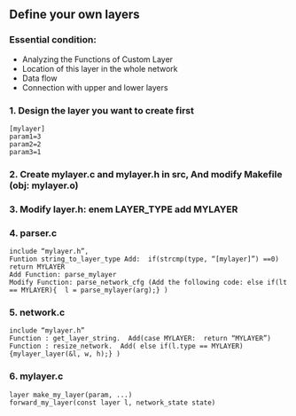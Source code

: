 ## Define your own layers

### Essential condition:
* Analyzing the Functions of Custom Layer
* Location of this layer in the whole network
* Data flow
* Connection with upper and lower layers	

### 1. Design the layer you want to create first
```
[mylayer]
param1=3
param2=2
param3=1
```

### 2. Create mylayer.c and mylayer.h in src, And modify Makefile (obj: mylayer.o)

### 3. Modify layer.h: enem LAYER_TYPE add MYLAYER

### 4. parser.c
```
include “mylayer.h”,
Funtion string_to_layer_type Add:  if(strcmp(type, “[mylayer]”) ==0) return MYLAYER
Add Function: parse_mylayer
Modify Function: parse_network_cfg (Add the following code: else if(lt == MYLAYER){  l = parse_mylayer(arg);} )
```

### 5. network.c 
```
include “mylayer.h”
Function : get_layer_string.  Add(case MYLAYER:  return “MYLAYER”)
Function : resize_network.  Add( else if(l.type == MYLAYER){mylayer_layer(&l, w, h);} )
```

### 6. mylayer.c
```
layer make_my_layer(param, ...)
forward_my_layer(const layer l, network_state state)
```
